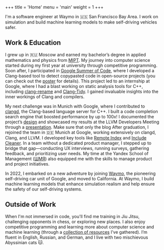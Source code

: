 +++
title = 'Home'
menu = 'main'
weight = 1
+++

I'm a software engineer at Waymo in :us: San Francisco Bay Area. I work on
simulation and build machine learning models to make self-driving vehicles
safer.

## Work & Education

I grew up in :ru: Moscow and earned my bachelor’s degree in applied mathematics
and physics from
[MIPT](https://en.wikipedia.org/wiki/Moscow_Institute_of_Physics_and_Technology).
My journey into computer science started during my first year at university
through competitive programming. Soon after, I participated in [Google Summer of
Code](https://summerofcode.withgoogle.com/), where I developed a Clang-based
tool to detect copypasted code in open-source projects (you can check out the
[poster](https://github.com/kirillbobyrev/code-clone-detection-llvm-devmtg15-poster)
for details). This project led to an internship at Google, where I had a blast
working on static analysis tools for C++, including
[clang-rename](https://clang.llvm.org/extra/clang-rename.html) and
[Clang-Tidy](https://clang.llvm.org/extra/clang-tidy/index.html). I gained
invaluable insights into the inner workings of Clang and compilers.

My next challenge was in Munich with Google, where I contributed to
[clangd](https://clangd.llvm.org/), the Clang-based language server for C++. I
built a code completion search engine that boosted performance by up to 100x! I
documented the project’s
[design](https://docs.google.com/document/d/1C-A6PGT6TynyaX4PXyExNMiGmJ2jL1UwV91Kyx11gOI/)
and showcased my results at the LLVM Developers Meeting through a
[presentation](https://www.youtube.com/watch?v=VhxrFor3VyQ).
Make sure that only the blog
After graduation, I rejoined the team in :de: Munich at Google, working
extensively on clangd, Clang, and LLVM. I developed key tools like [Remote
Index](https://clangd.llvm.org/design/remote-index) and [Include
Cleaner](https://clangd.llvm.org/design/include-cleaner). In a team without a
dedicated product manager, I stepped up to bridge that gap—conducting UX
interviews, running surveys, gathering feedback, and prioritizing user needs. My
time at the Yandex School of Management
([ШМЯ](https://academy.yandex.ru/schools/management)) also equipped me with the
skills to manage product and project initiatives.

In 2022, I embarked on a new adventure by joining [Waymo](https://waymo.com/),
the pioneering self-driving car unit of Google, and moved to California. At
Waymo, I build machine learning models that enhance simulation realism and help
ensure the safety of our self-driving systems.

## Outside of Work

When I'm not immersed in code, you'll find me training in Jiu Jitsu, challenging
opponents in chess, or exploring new places. I also enjoy competitive
programming and learning more about computer science and machine learning
(through a [collection of
resources](https://github.com/kirillbobyrev/computer-science-resources) I've
gathered). I’m fluent in English, Russian, and German, and I live with two
mischievous Abyssinian cats :cat:.
